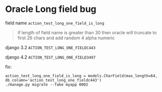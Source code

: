 # Oracle Long field bug

field name
`action_test_long_one_field_is_long`

> if length of field name is greater than 30 then 
> oracle will truncate to first 26 chars and add random 4 alpha numeric

django 3.2
`ACTION_TEST_LONG_ONE_FIELDC443`

django 4.2
`ACTION_TEST_LONG_ONE_FIELD3497`


fix:
```
action_test_long_one_field_is_long = models.CharField(max_length=64, db_column='action_test_long_one_fieldc443')
./manage.py migrate --fake myapp 0002
```